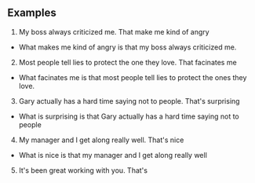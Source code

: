 ## Examples

1. My boss always criticized me. That make me kind of angry
- What makes me kind of angry is that my boss always criticized me.
2. Most people tell lies to protect the one they love. That facinates me
- What facinates me is that most people tell lies to protect the ones they love.
3. Gary actually has a hard time saying not to people. That's surprising
- What is surprising is that Gary actually has a hard time saying not to people
4. My manager and I get along really well. That's nice
- What is nice is that my manager and I get along really well
5. It's been great working with you. That's
<!--stackedit_data:
eyJoaXN0b3J5IjpbLTE4OTI3ODQ5MjUsMTU5NDEzNzQxMywxMz
MxMTA4NjEyLC0xNjY1MjgxNDg5LDE0NTM5MjMxNTYsLTIwODg3
NDY2MTJdfQ==
-->